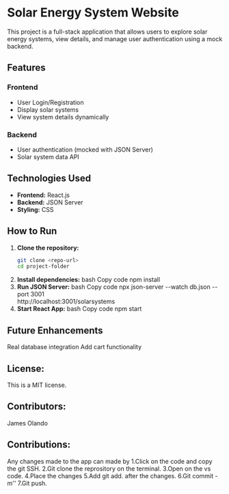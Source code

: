 # Solar Energy System Website

This project is a full-stack application that allows users to explore solar energy systems, view details, and manage user authentication using a mock backend.

## Features

### Frontend
- User Login/Registration
- Display solar systems
- View system details dynamically

### Backend
- User authentication (mocked with JSON Server)
- Solar system data API

## Technologies Used

- **Frontend:** React.js
- **Backend:** JSON Server
- **Styling:** CSS

## How to Run

1. **Clone the repository:**
   ```bash
   git clone <repo-url>
   cd project-folder
2. **Install dependencies:**
      bash
 Copy code
npm install
3. **Run JSON Server:**
    bash
    Copy code
    npx json-server --watch db.json --port 3001  
    http://localhost:3001/solarsystems
4.   **Start React App:**
      bash
     Copy code
     npm start
## Future Enhancements
   Real database integration
   Add cart functionality
## License: 
This is a MIT license.
## Contributors:
James Olando
## Contributions:
 Any changes made to the app can made by
 1.Click on the code and copy the git SSH.
 2.Git clone the reprository on the terminal.
 3.Open on the vs code.
 4.Place the changes
 5.Add git add. after the changes.
 6.Git commit -m''
 7.Git push.